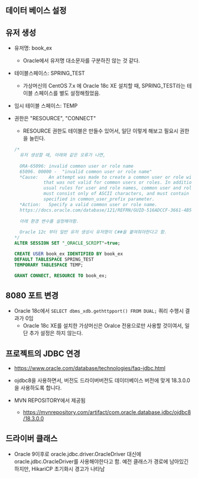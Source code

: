 ## 데이터 베이스 설정

## 유저 생성
* 유저명: book_ex
    * Oracle에서 유저명 대소문자를 구분하진 않는 것 같다. 
* 테이블스페이스: SPRING_TEST
    * 가상머신의 CentOS 7.x 에 Oracle 18c XE 설치할 때, SPRING_TEST라는 테이블 스페이스를 별도 설정해줬었음. 
* 임시 테이블 스페이스: TEMP
* 권한은 "RESOURCE", "CONNECT"
	* RESOURCE 권한도 테이블은 만들수 있어서, 일단 이렇게 해보고 필요시 권한을 늘린다. 

	```sql
	/*
	  유저 생성할 때, 아래와 같은 오류가 나면, 
	  
	  ORA-65096: invalid common user or role name
	  65096. 00000 -  "invalid common user or role name"
	  *Cause:    An attempt was made to create a common user or role with a name
	           that was not valid for common users or roles. In addition to the
	           usual rules for user and role names, common user and role names
	           must consist only of ASCII characters, and must contain the prefix
	           specified in common_user_prefix parameter.
	  *Action:   Specify a valid common user or role name.
	  https://docs.oracle.com/database/121/REFRN/GUID-516ADCCF-3661-4B54-908A-7041854EA14F.htm#REFRN10354
	  
	  아래 환경 변수를 설정해야함.
	  
	  Oracle 12c 부터 일반 유저 생성시 유저명이 C##을 붙여줘야한다고 함.
	*/
	ALTER SESSION SET "_ORACLE_SCRIPT"=true;
	
	CREATE USER book_ex IDENTIFIED BY book_ex
	DEFAULT TABLESPACE SPRING_TEST
	TEMPORARY TABLESPACE TEMP;
	
	GRANT CONNECT, RESOURCE TO book_ex;
	
	```

## 8080 포트 변경
* Oracle 18c에서 `SELECT dbms_xdb.gethttpport() FROM DUAL;` 쿼리 수행시 결과가 0임
    * Oracle 18c XE를 설치한 가상머신은 Oralce 전용으로만 사용할 것이여서, 일단 추가 설정은 하지 않는다. 

    
## 프로젝트의 JDBC 연경
* https://www.oracle.com/database/technologies/faq-jdbc.html 

* ojdbc8을 사용하면서, 버전도 드라이버버전도 데이터베이스 버전에 맞게 18.3.0.0 을 사용하도록 합니다.

* MVN REPOSITORY에서 제공됨
    * https://mvnrepository.com/artifact/com.oracle.database.jdbc/ojdbc8/18.3.0.0  
    
    
## 드라이버 클래스 
* Oracle 9이후로 oracle.jdbc.driver.OracleDriver 대신에 oracle.jdbc.OracleDriver를 사용해야한다고 함. 예전 클래스가 경로에 남아있긴 하지만, HikariCP 초기화시 경고가 나타남 


